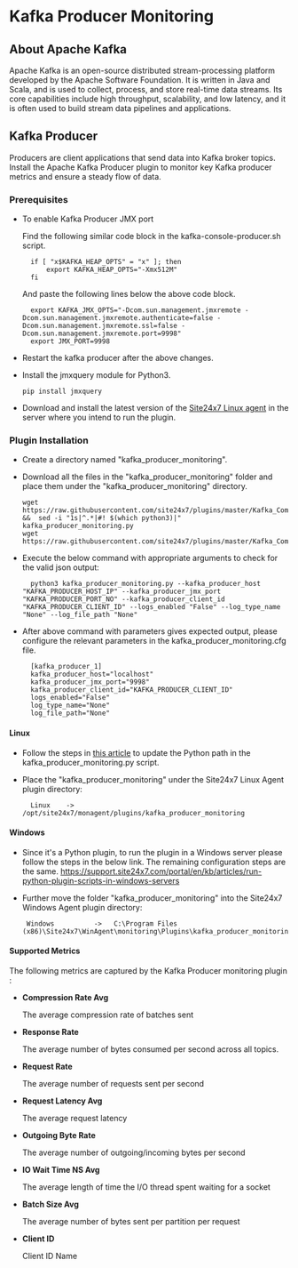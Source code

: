 # **Kafka Producer Monitoring**

## About Apache Kafka
Apache Kafka is an open-source distributed stream-processing platform developed by the Apache Software Foundation. It is written in Java and Scala, and is used to collect, process, and store real-time data streams. Its core capabilities include high throughput, scalability, and low latency, and it is often used to build stream data pipelines and applications.

## Kafka Producer
Producers are client applications that send data into Kafka broker topics. 
Install the Apache Kafka Producer plugin to monitor key Kafka producer metrics and ensure a steady flow of data.


### Prerequisites
- To enable Kafka Producer JMX port

    Find the following similar code block in the kafka-console-producer.sh script.

        
        if [ "x$KAFKA_HEAP_OPTS" = "x" ]; then
            export KAFKA_HEAP_OPTS="-Xmx512M"
        fi
        
    And paste the following lines below the above code block.

        
        export KAFKA_JMX_OPTS="-Dcom.sun.management.jmxremote -Dcom.sun.management.jmxremote.authenticate=false -Dcom.sun.management.jmxremote.ssl=false -Dcom.sun.management.jmxremote.port=9998"
        export JMX_PORT=9998
        
- Restart the kafka producer after the above changes.

- Install the jmxquery module for Python3.
    ```
    pip install jmxquery
    ```

- Download and install the latest version of the [Site24x7 Linux agent](https://www.site24x7.com/app/client#/admin/inventory/add-monitor) in the server where you intend  to run the plugin.



### Plugin Installation

- Create a directory named "kafka_producer_monitoring".

- Download all the files in the "kafka_producer_monitoring" folder and place them under the "kafka_producer_monitoring" directory.
  ```
  wget https://raw.githubusercontent.com/site24x7/plugins/master/Kafka_Complete_Monitoring/Kafka_Producer_Monitoring/kafka_producer_monitoring.py &&  sed -i "1s|^.*|#! $(which python3)|" kafka_producer_monitoring.py
  wget https://raw.githubusercontent.com/site24x7/plugins/master/Kafka_Complete_Monitoring/Kafka_Producer_Monitoring/kafka_producer_monitoring.cfg
  ```

- Execute the below command with appropriate arguments to check for the valid json output:
  
        python3 kafka_producer_monitoring.py --kafka_producer_host "KAFKA_PRODUCER_HOST_IP" --kafka_producer_jmx_port "KAFKA_PRODUCER_PORT_NO" --kafka_producer_client_id "KAFKA_PRODUCER_CLIENT_ID" --logs_enabled "False" --log_type_name "None" --log_file_path "None"

- After above command with parameters gives expected output, please configure the relevant  parameters in the kafka_producer_monitoring.cfg file.

        [kafka_producer_1]
        kafka_producer_host="localhost"
        kafka_producer_jmx_port="9998"
        kafka_producer_client_id="KAFKA_PRODUCER_CLIENT_ID"
        logs_enabled="False"
        log_type_name="None"
        log_file_path="None"
        


#### Linux

- Follow the steps in [this article](https://support.site24x7.com/portal/en/kb/articles/updating-python-path-in-a-plugin-script-for-linux-servers) to update the Python path in the kafka_producer_monitoring.py script.

- Place the "kafka_producer_monitoring" under the Site24x7 Linux Agent plugin directory:

        Linux    ->   /opt/site24x7/monagent/plugins/kafka_producer_monitoring
  
#### Windows
- Since it's a Python plugin, to run the plugin in a Windows server please follow the steps in the below link. The remaining configuration steps are the same.
https://support.site24x7.com/portal/en/kb/articles/run-python-plugin-scripts-in-windows-servers

-  Further move the folder "kafka_producer_monitoring" into the  Site24x7 Windows Agent plugin directory:

        Windows          ->   C:\Program Files (x86)\Site24x7\WinAgent\monitoring\Plugins\kafka_producer_monitoring



#### Supported Metrics
The following metrics are captured by the Kafka Producer monitoring plugin :

- **Compression Rate Avg**

    The average compression rate of batches sent

- **Response Rate**

    The average number of bytes consumed per second across all topics.
- **Request Rate**

    The average number of requests sent per second

- **Request Latency Avg**

    The average request latency
- **Outgoing Byte Rate**

    The average number of outgoing/incoming bytes per second
- **IO Wait Time NS Avg**

    The average length of time the I/O thread spent waiting for a socket
- **Batch Size Avg**

    The average number of bytes sent per partition per request
- **Client ID**

    Client ID Name
